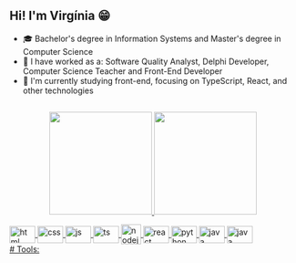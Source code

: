 ## Hi! I'm Virgínia 😁

- 🎓 Bachelor's degree in Information Systems and Master's degree in Computer Science
- 🔭 I have worked as a: Software Quality Analyst, Delphi Developer, Computer Science Teacher and Front-End Developer
- 🌱 I'm currently studying front-end, focusing on TypeScript, React, and other technologies


##
<p align="center">
  <a href="https://github.com/virginiamaia">
  <img height="180cm" src="https://github-readme-stats.vercel.app/api?username=virginiamaia&show_icons=true&theme=radical&include_all_commits=true&count_private=true"/>
  <img height="180cm" src="https://github-readme-stats.vercel.app/api/top-langs/?username=virginiamaia&hide=jupyter%20notebook,c%2B%2B,cmake&layout=compact&langs_count=7&theme=radical"/>
</p>

<div style = "dysplay: inline_block">
  <img align = "center" alt = "html" height = "30" width = "45" src = "https://cdn.jsdelivr.net/gh/devicons/devicon/icons/html5/html5-original.svg" />
  <img align = "center" alt = "css" height = "30" width = "45" src = "https://cdn.jsdelivr.net/gh/devicons/devicon/icons/css3/css3-original.svg" />
  <img align = "center" alt = "js" height = "30" width = "45" src = "https://cdn.jsdelivr.net/gh/devicons/devicon/icons/javascript/javascript-original.svg" />
  <img align = "center" alt = "ts"  height = "30" width = "45" src="https://cdn.jsdelivr.net/gh/devicons/devicon/icons/typescript/typescript-original.svg" />
  <img align = "center" alt = "nodejs" heigh = "11" width = "35" src="https://cdn.jsdelivr.net/gh/devicons/devicon/icons/nodejs/nodejs-original.svg" />
  <img align = "center" alt = "react" height = "30" width = "45" src="https://cdn.jsdelivr.net/gh/devicons/devicon/icons/react/react-original.svg" />
  <img align = "center" alt = "python" height = "30" width = "45" src = "https://cdn.jsdelivr.net/gh/devicons/devicon/icons/python/python-original.svg" />
  <img align = "center" alt = "java" height = "30" width = "45" src = "https://cdn.jsdelivr.net/gh/devicons/devicon/icons/java/java-original.svg" />
   <img align = "center" alt = "java" height = "30" width = "45" src = "https://cdn.jsdelivr.net/gh/devicons/devicon/icons/nextjs/nextjs-original.svg" />

  
</div>
 # Tools:

